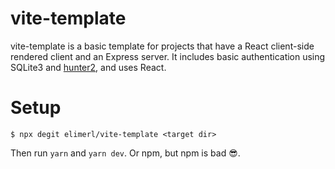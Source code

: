 # vite-template

vite-template is a basic template for projects that have a React client-side rendered client and an Express server.
It includes basic authentication using SQLite3 and [hunter2](https://npmjs.com/hunter2), and uses React.

# Setup

```
$ npx degit elimerl/vite-template <target dir>
```

Then run `yarn` and `yarn dev`. Or npm, but npm is bad 😎.
